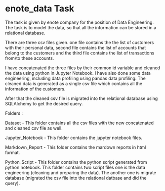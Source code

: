 # enote_data Task

The task is given by enote company for the position of Data Engineering. The task is to model the data, so that all the information can be stored in a relational 
database.  

There are three csv files given. one file contains the the list of customers with their personal data, second file contains the list of accounts that belong to 
the customers and the third file contains the list of transactions from/to these accounts. 

I have concatenated the three files by their common id variable and cleaned the data using python in Jupyter Notebook. I have also done some data engineering, 
including data profiling using pandas data profiling. The cleaned data is generated as a single csv file which contains all the information of the customers. 

After that the cleaned csv file is migrated into the relational database using SQLAlchemy to get the desired query. 

Folders :

Dataset - This folder contains all the csv files with the new concatenated and cleaned csv file as well.

Jupyter_Notebook - This folder contains the jupyter notebook files. 

Markdown_Report - This folder contains the mardown reports in html format. 

Python_Script - This folder contains the python script generated from python notebook. This folder contains two script files one is the data engineering (cleaning 
and preparing the data). The another one is migrate database (migrated the csv file into the relational datbase and did the query). 


